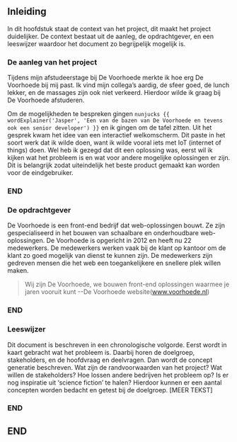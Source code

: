 ## Inleiding
In dit hoofdstuk staat de context van het project, dit maakt het project duidelijker. De context bestaat uit de aanleg, de opdrachtgever, en een leeswijzer waardoor het document zo begrijpelijk mogelijk is.

### De aanleg van het project
Tijdens mijn afstudeerstage bij De Voorhoede merkte ik hoe erg De Voorhoede bij mij past. Ik vind mijn collega’s aardig, de sfeer goed, de lunch lekker, en de massages zijn ook niet verkeerd. Hierdoor wilde ik graag bij De Voorhoede afstuderen.

Om de mogelijkheden te bespreken gingen
```nunjucks {{ wordExplainer('Jasper', 'Een van de bazen van De Voorhoede en tevens ook een senior developer') }}```
en ik gingen om de tafel zitten. Uit het gesprek kwam het idee van een interactief welkomscherm. Dit paste in het soort werk dat ik wilde doen, want ik wilde vooral iets met IoT (internet of things) doen. Wel heb ik gezegd dat dit een oplossing was, eerst wil ik kijken wat het probleem is en wat voor andere mogelijke oplossingen er zijn. Dit is belangrijk zodat uiteindelijk het beste product gemaakt kan worden voor de eindgebruiker.

### END

### De opdrachtgever
De Voorhoede is een front-end bedrijf dat web-oplossingen bouwt. Ze zijn gespecialiseerd in het bouwen van schaalbare en onderhoudbare web-oplossingen. De Voorhoede is opgericht in 2012 en heeft nu 22 medewerkers. De medewerkers werken vaak bij de klant op kantoor om de klant zo goed mogelijk van dienst te kunnen zijn. De medewerkers zijn gedreven mensen die het web een toegankelijkere en snellere plek willen maken.

> Wij zijn De Voorhoede, we bouwen front-end oplossingen waarmee je jaren vooruit kunt
> --De Voorhoede website(www.voorhoede.nl)

### END

### Leeswijzer
Dit document is beschreven in een chronologische volgorde. Eerst wordt in kaart gebracht wat het probleem is. Daarbij horen de doelgroep, stakeholders, en de hoofdvraag en deelvragen. Dan wordt de concept generatie beschreven. Wat zijn de randvoorwaarden van het project? Wat willen de stakeholders? Hoe lossen andere bedrijven het probleem op? Is er nog inspiratie uit ‘science fiction’ te halen? Hierdoor kunnen er een aantal concepten worden bedacht en getest bij de doelgroep. [MEER TEKST]

### END

## END
